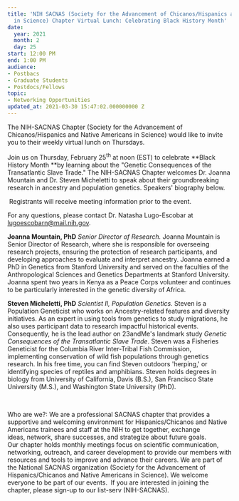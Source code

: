 ```yaml
---
title: 'NIH SACNAS (Society for the Advancement of Chicanos/Hispanics and Native Americans
  in Science) Chapter Virtual Lunch: Celebrating Black History Month'
date:
  year: 2021
  month: 2
  day: 25
start: 12:00 PM
end: 1:00 PM
audience:
- Postbacs
- Graduate Students
- Postdocs/Fellows
topic:
- Networking Opportunities
updated_at: 2021-03-30 15:47:02.000000000 Z
---
```

The NIH-SACNAS Chapter (Society for the Advancement of
Chicanos/Hispanics and Native Americans in Science) would like to invite
you to their weekly virtual lunch on Thursdays. 

Join us on Thursday, February 25<sup>th</sup> at noon (EST) to celebrate
**Black History Month **by learning about the "Genetic Consequences of
the Transatlantic Slave Trade." The NIH-SACNAS Chapter welcomes Dr.
Joanna Mountain and Dr. Steven Micheletti to speak about their
groundbreaking research in ancestry and population genetics. Speakers\'
biography below. 

 Registrants will receive meeting information prior to the event.

For any questions, please contact Dr. Natasha Lugo-Escobar at
lugoescobarn@mail.nih.gov.  

<span>**Joanna Mountain, PhD**</span>
<span> <em>Senior Director of Research.
</em>Joanna Mountain is Senior Director of Research, where she is
responsible for overseeing research projects, ensuring the protection of
research participants, and developing approaches to evaluate and
interpret ancestry. Joanna earned a PhD in Genetics from Stanford
University and served on the faculties of the Anthropological Sciences
and Genetics Departments at Stanford University. Joanna spent two years
in Kenya as a Peace Corps volunteer and continues to be particularly
interested in the genetic diversity of Africa.</span>

<span>**Steven Micheletti, PhD**</span>
<span> <em>Scientist II, Population Genetics.
</em>Steven is a Population Geneticist who works on Ancestry-related
features and diversity initiatives. As an expert in using tools from
genetics to study migrations, he also uses participant data to research
impactful historical events. Consequently, he is the lead author on
23andMe's landmark study *Genetic Consequences of the Transatlantic
Slave Trade*. Steven was a Fisheries Geneticist for the Columbia River
Inter-Tribal Fish Commission, implementing conservation of wild fish
populations through genetics research. In his free time, you can find
Steven outdoors 'herping,' or identifying species of reptiles and
amphibians. Steven holds degrees in biology from University of
California, Davis (B.S.), San Francisco State University (M.S.), and
Washington State University (PhD).</span>

 

<span>Who are we?: We are a professional SACNAS
chapter that provides a supportive and welcoming environment for
Hispanics/Chicanos and Native Americans trainees and staff at the NIH to
get together, exchange ideas, network, share successes, and strategize
about future goals. Our chapter holds monthly meetings focus on
scientific communication, networking, outreach, and career development
to provide our members with resources and tools to improve and
advance their careers. We are part of the National SACNAS organization
(Society for the Advancement of Hispanics/Chicanos and Native Americans
in Science). We welcome everyone to be part of our events.  If you are
interested in joining the chapter, please sign-up to our list-serv
(NIH-SACNAS). </span>

 

 

 
